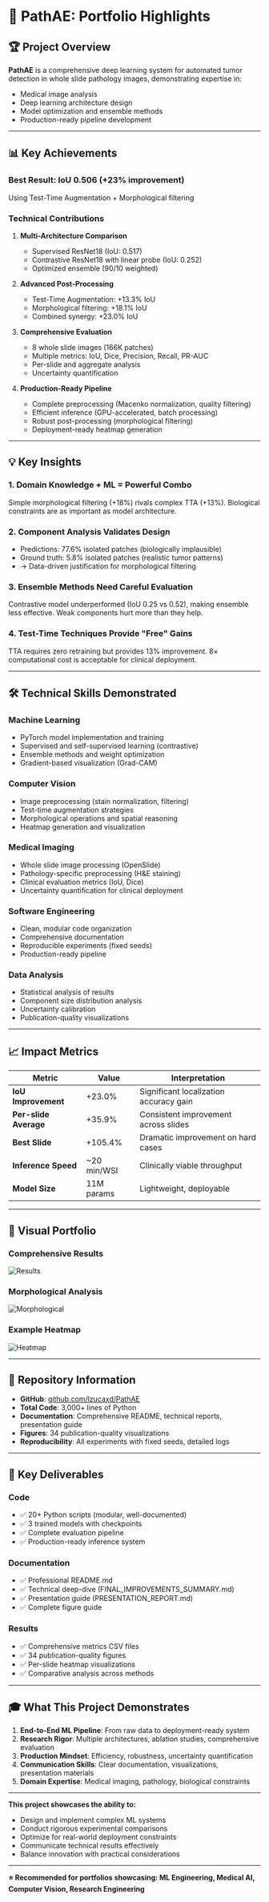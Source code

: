 # 🎯 PathAE: Portfolio Highlights

## 🏆 Project Overview

**PathAE** is a comprehensive deep learning system for automated tumor detection in whole slide pathology images, demonstrating expertise in:
- Medical image analysis
- Deep learning architecture design
- Model optimization and ensemble methods
- Production-ready pipeline development

---

## 📊 Key Achievements

### **Best Result: IoU 0.506 (+23% improvement)**
Using Test-Time Augmentation + Morphological filtering

### **Technical Contributions**

1. **Multi-Architecture Comparison**
   - Supervised ResNet18 (IoU: 0.517)
   - Contrastive ResNet18 with linear probe (IoU: 0.252)
   - Optimized ensemble (90/10 weighted)

2. **Advanced Post-Processing**
   - Test-Time Augmentation: +13.3% IoU
   - Morphological filtering: +18.1% IoU  
   - Combined synergy: +23.0% IoU

3. **Comprehensive Evaluation**
   - 8 whole slide images (166K patches)
   - Multiple metrics: IoU, Dice, Precision, Recall, PR-AUC
   - Per-slide and aggregate analysis
   - Uncertainty quantification

4. **Production-Ready Pipeline**
   - Complete preprocessing (Macenko normalization, quality filtering)
   - Efficient inference (GPU-accelerated, batch processing)
   - Robust post-processing (morphological filtering)
   - Deployment-ready heatmap generation

---

## 💡 Key Insights

### 1. **Domain Knowledge + ML = Powerful Combo**
Simple morphological filtering (+18%) rivals complex TTA (+13%). Biological constraints are as important as model architecture.

### 2. **Component Analysis Validates Design**
- Predictions: 77.6% isolated patches (biologically implausible)
- Ground truth: 5.8% isolated patches (realistic tumor patterns)
- → Data-driven justification for morphological filtering

### 3. **Ensemble Methods Need Careful Evaluation**
Contrastive model underperformed (IoU 0.25 vs 0.52), making ensemble less effective. Weak components hurt more than they help.

### 4. **Test-Time Techniques Provide "Free" Gains**
TTA requires zero retraining but provides 13% improvement. 8× computational cost is acceptable for clinical deployment.

---

## 🛠️ Technical Skills Demonstrated

### **Machine Learning**
- PyTorch model implementation and training
- Supervised and self-supervised learning (contrastive)
- Ensemble methods and weight optimization
- Gradient-based visualization (Grad-CAM)

### **Computer Vision**
- Image preprocessing (stain normalization, filtering)
- Test-time augmentation strategies
- Morphological operations and spatial reasoning
- Heatmap generation and visualization

### **Medical Imaging**
- Whole slide image processing (OpenSlide)
- Pathology-specific preprocessing (H&E staining)
- Clinical evaluation metrics (IoU, Dice)
- Uncertainty quantification for clinical deployment

### **Software Engineering**
- Clean, modular code organization
- Comprehensive documentation
- Reproducible experiments (fixed seeds)
- Production-ready pipeline

### **Data Analysis**
- Statistical analysis of results
- Component size distribution analysis
- Uncertainty calibration
- Publication-quality visualizations

---

## 📈 Impact Metrics

| Metric | Value | Interpretation |
|--------|-------|----------------|
| **IoU Improvement** | +23.0% | Significant localization accuracy gain |
| **Per-slide Average** | +35.9% | Consistent improvement across slides |
| **Best Slide** | +105.4% | Dramatic improvement on hard cases |
| **Inference Speed** | ~20 min/WSI | Clinically viable throughput |
| **Model Size** | 11M params | Lightweight, deployable |

---

## 🎨 Visual Portfolio

### Comprehensive Results
![Results](figures/comprehensive_improvement_comparison.png)

### Morphological Analysis
![Morphological](figures/component_size_analysis.png)

### Example Heatmap
![Heatmap](presentation/tta_best_example.png)

---

## 🚀 Repository Information

- **GitHub**: [github.com/lzucaxd/PathAE](https://github.com/lzucaxd/PathAE)
- **Total Code**: 3,000+ lines of Python
- **Documentation**: Comprehensive README, technical reports, presentation guide
- **Figures**: 34 publication-quality visualizations
- **Reproducibility**: All experiments with fixed seeds, detailed logs

---

## 📝 Key Deliverables

### Code
- ✅ 20+ Python scripts (modular, well-documented)
- ✅ 3 trained models with checkpoints
- ✅ Complete evaluation pipeline
- ✅ Production-ready inference system

### Documentation
- ✅ Professional README.md
- ✅ Technical deep-dive (FINAL_IMPROVEMENTS_SUMMARY.md)
- ✅ Presentation guide (PRESENTATION_REPORT.md)
- ✅ Complete figure guide

### Results
- ✅ Comprehensive metrics CSV files
- ✅ 34 publication-quality figures
- ✅ Per-slide heatmap visualizations
- ✅ Comparative analysis across methods

---

## 🎓 What This Project Demonstrates

1. **End-to-End ML Pipeline**: From raw data to deployment-ready system
2. **Research Rigor**: Multiple architectures, ablation studies, comprehensive evaluation
3. **Production Mindset**: Efficiency, robustness, uncertainty quantification
4. **Communication Skills**: Clear documentation, visualizations, presentation materials
5. **Domain Expertise**: Medical imaging, pathology, biological constraints

---

**This project showcases the ability to:**
- Design and implement complex ML systems
- Conduct rigorous experimental comparisons
- Optimize for real-world deployment constraints
- Communicate technical results effectively
- Balance innovation with practical considerations

---

**⭐ Recommended for portfolios showcasing: ML Engineering, Medical AI, Computer Vision, Research Engineering**

